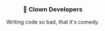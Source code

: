 
<div align="center">
<h3>🤡 Clown Developers</h3>
Writing code so bad, that it's comedy.
</div>
<br>
